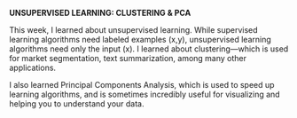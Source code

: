 **UNSUPERVISED LEARNING: CLUSTERING & PCA**

This week, I learned about unsupervised learning. While supervised learning algorithms need labeled examples (x,y), unsupervised learning algorithms need only the input (x). I learned about clustering—which is used for market segmentation, text summarization, among many other applications.

I also learned Principal Components Analysis, which is used to speed up learning algorithms, and is sometimes incredibly useful for visualizing and helping you to understand your data.
